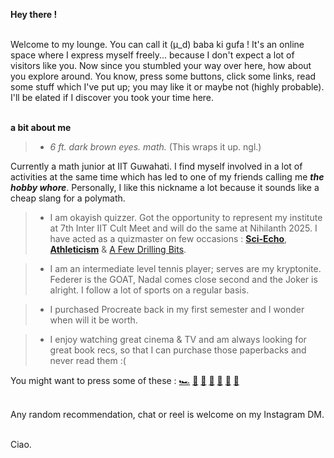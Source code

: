 **Hey there !**

\
Welcome to my lounge. You can call it (μ_d) baba ki gufa ! It's an online space where I express myself freely... because I don't expect a lot of visitors like you. Now since you stumbled your way over here, how about you explore around. You know, press some buttons, click some links, read some stuff which I've put up; you may like it or maybe not (highly probable). I'll be elated if I discover you took your time here.

\
**a bit about me**


> * *6 ft. dark brown eyes. math.* (This wraps it up. ngl.)

Currently a math junior at IIT Guwahati. I find myself involved in a lot of activities at the same time which has led to one of my friends calling me ***the hobby whore***. Personally, I like this nickname a lot because it sounds like a cheap slang for a polymath.



> * I am okayish quizzer. Got the opportunity to represent my institute at 7th Inter IIT Cult Meet and will do the same at Nihilanth 2025. I have acted as a quizmaster on few occasions : [**Sci-Echo**](https://drive.google.com/file/d/18j5jqIeLl_HXojF1OVJeD0hCZNyreKg_/view), [**Athleticism**](https://drive.google.com/file/d/1Ka_bYX3NI_Cn69Zkg_E46LtM-1Rs1-NP/view?usp=sharing) & [A Few Drilling Bits](https://drive.google.com/file/d/1egFhN-U2LEPA3UCdHq6XpVA8-7hgyXGG/view?usp=sharing).

> * I am an intermediate level tennis player; serves are my kryptonite. Federer is the GOAT, Nadal comes close second and the Joker is alright. I follow a lot of sports on a regular basis.

> * I purchased Procreate back in my first semester and I wonder when will it be worth. 

> * I enjoy watching great cinema & TV and am always looking for great book recs, so that I can purchase those paperbacks and never read them :( 



You might want to press some of these : [🏎️](https://data.typeracer.com/pit/profile?user=oye_udi_udi) [💭](https://xkcd.com/) [📍](https://www.geoguessr.com/user/65ba3a6e4f4d24f118309af0) [🦫](https://www.youtube.com/watch?v=xvFZjo5PgG0)
[🧩](https://www.nytimes.com/crosswords) [🎾](https://www.youtube.com/watch?v=KTCDxjJvs2U) [🎨](https://www.instagram.com/brainyf_arts/)

\
Any random recommendation, chat or reel is welcome on my Instagram DM. 

\
Ciao.
